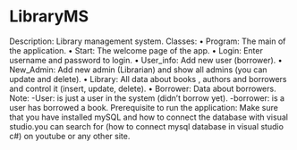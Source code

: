 # LibraryMS
Description:
Library management system.
Classes:
• Program: The main of the application.
• Start: The welcome page of the app.
• Login: Enter username and password to login.
• User_info: Add new user (borrower).
• New_Admin: Add new admin (Librarian) and show all admins (you can update and delete).
• Library: All data about books , authors and borrowers and control it (insert, update, delete).
• Borrower: Data about borrowers.
Note: -User: is just a user in the system (didn’t borrow yet). -borrower: is a user has borrowed a book.
Prerequisite to run the application:
Make sure that you have installed mySQL and how to connect the database with visual studio.you can search for (how to connect mysql database in visual studio c#) on youtube or any other site.
